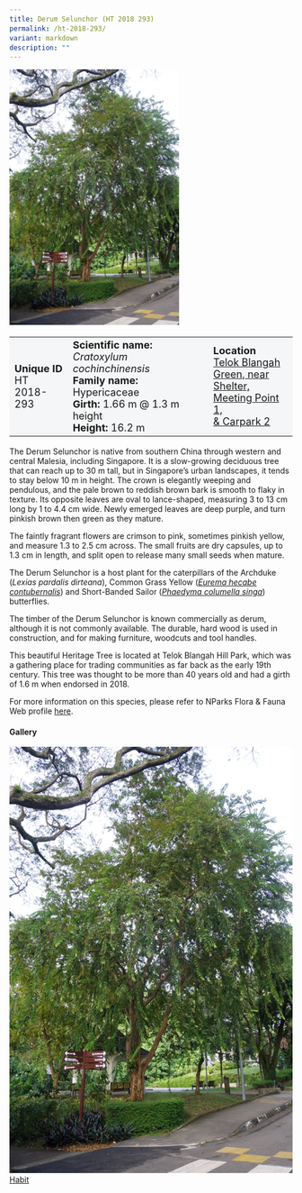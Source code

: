```yaml
---
title: Derum Selunchor (HT 2018 293)
permalink: /ht-2018-293/
variant: markdown
description: ""
---
```

<div class="isomer-image-wrapper">
<img style="width: 60%" src="/images/Heritage_trees_photos/cracoc_ht2018-293_habit.jpg">
</div><table style="minWidth: 100px; font-size: 18px; background: #F4F6F7">
<tbody><tr>
<td rowspan="1" colspan="1">
<strong>Unique ID</strong>
<br>HT 2018-293
</td>
<td rowspan="1" colspan="1">
	<strong>Scientific name:</strong> <em>Cratoxylum cochinchinensis</em>
<br><strong>Family name: </strong>Hypericaceae
<br><strong>Girth: </strong>1.66 m @ 1.3 m height
<br><strong>Height: </strong>16.2 m
</td>
<td rowspan="1" colspan="1">
<strong>Location</strong><a href="https://www.onemap.gov.sg/?lat=1.2779499999816504&amp;lng=103.81303000000663">
 <br>Telok Blangah Green, near<br>Shelter, Meeting Point 1,<br>&amp; Carpark 2</a>
</td>
</tr>
</tbody>
</table>
<p>The&nbsp;Derum Selunchor&nbsp;is native from southern China through western and central Malesia, including Singapore. It is a slow-growing deciduous tree that can reach up to 30 m tall, but in Singapore’s urban landscapes, it tends to stay below 10 m in height. The crown is elegantly weeping and pendulous, and the pale brown to reddish brown bark is smooth to flaky in texture. Its opposite leaves are oval to lance-shaped, measuring 3 to 13 cm long by 1 to 4.4 cm wide. Newly emerged leaves are deep purple, and turn pinkish brown then green as they mature.</p>

<p>The faintly fragrant flowers are crimson to pink, sometimes pinkish yellow, and measure 1.3 to 2.5 cm across. The small fruits are dry capsules, up to 1.3 cm in length, and split open to release many small seeds when mature.</p>

<p>The&nbsp;Derum Selunchor&nbsp;is a host plant for the caterpillars of the Archduke (<em>Lexias pardalis dirteana</em>), Common Grass Yellow (<a href="https://www.nparks.gov.sg/florafaunaweb/fauna/9/4/948"><em>Eurema hecabe contubernalis</em></a>) and Short-Banded Sailor (<a href="https://www.nparks.gov.sg/florafaunaweb/fauna/1/0/1002"><em>Phaedyma columella singa</em></a>) butterflies.</p>

<p>The timber of the&nbsp;Derum Selunchor&nbsp;is known commercially as derum, although it is not commonly available. The durable, hard wood is used in construction, and for making furniture, woodcuts and tool handles.</p>

<p>This beautiful Heritage Tree is located at Telok Blangah Hill Park, which was a gathering place for trading communities as far back as the early 19th century. This tree was thought to be more than 40 years old and had a girth of 1.6 m when endorsed in 2018.</p>

<p>For more information on this species, please refer to NParks Flora &amp; Fauna Web profile <a href="https://www.nparks.gov.sg/florafaunaweb/flora/2/8/2829">here</a>.</p>

<h4><b>Gallery</b></h4>
<div class="isomer-card-grid">
<a href="/images/Heritage_trees_photos/cracoc_ht2018-293_habit.jpg" class="isomer-card">
<div class="isomer-card-image">
<div class="isomer-image-wrapper"><img src="/images/Heritage_trees_photos/cracoc_ht2018-293_habit.jpg"></div></div>
<div class="isomer-card-body"><div class="isomer-card-title">Habit</div></div></a><p></p></div>
